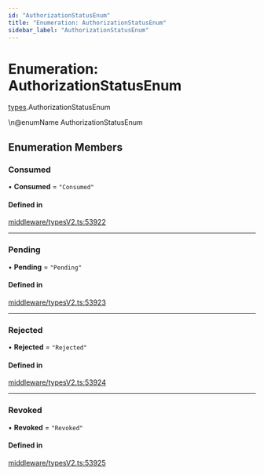 ```yaml
---
id: "AuthorizationStatusEnum"
title: "Enumeration: AuthorizationStatusEnum"
sidebar_label: "AuthorizationStatusEnum"
---
```


# Enumeration: AuthorizationStatusEnum

[types](../../../modules/Types/Types.md).AuthorizationStatusEnum

\n@enumName AuthorizationStatusEnum

## Enumeration Members

### Consumed

• **Consumed** = ``"Consumed"``

#### Defined in

[middleware/typesV2.ts:53922](https://github.com/PolymeshAssociation/polymesh-sdk/blob/15be87e8/src/middleware/typesV2.ts#L53922)

___

### Pending

• **Pending** = ``"Pending"``

#### Defined in

[middleware/typesV2.ts:53923](https://github.com/PolymeshAssociation/polymesh-sdk/blob/15be87e8/src/middleware/typesV2.ts#L53923)

___

### Rejected

• **Rejected** = ``"Rejected"``

#### Defined in

[middleware/typesV2.ts:53924](https://github.com/PolymeshAssociation/polymesh-sdk/blob/15be87e8/src/middleware/typesV2.ts#L53924)

___

### Revoked

• **Revoked** = ``"Revoked"``

#### Defined in

[middleware/typesV2.ts:53925](https://github.com/PolymeshAssociation/polymesh-sdk/blob/15be87e8/src/middleware/typesV2.ts#L53925)
